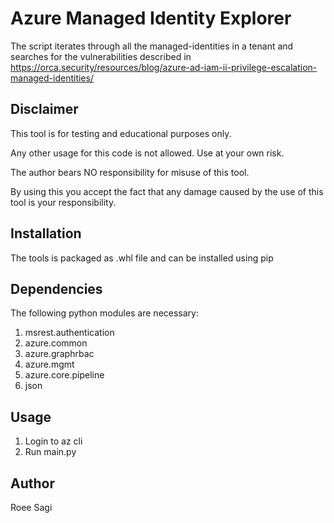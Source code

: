 # Azure Managed Identity Explorer

The script iterates through all the managed-identities in a tenant and searches for the vulnerabilities 
described in
https://orca.security/resources/blog/azure-ad-iam-ii-privilege-escalation-managed-identities/


## Disclaimer
This tool is for testing and educational purposes only.

Any other usage for this code is not allowed. Use at your own risk.

The author bears NO responsibility for misuse of this tool.

By using this you accept the fact that any damage caused by the use of this tool is your responsibility.


## Installation 
The tools is packaged as .whl file and can be installed using pip


## Dependencies
The following python modules are necessary:
1. msrest.authentication
2. azure.common
3. azure.graphrbac
4. azure.mgmt
5. azure.core.pipeline
6. json

   
## Usage
1. Login to az cli
2. Run main.py


## Author
Roee Sagi